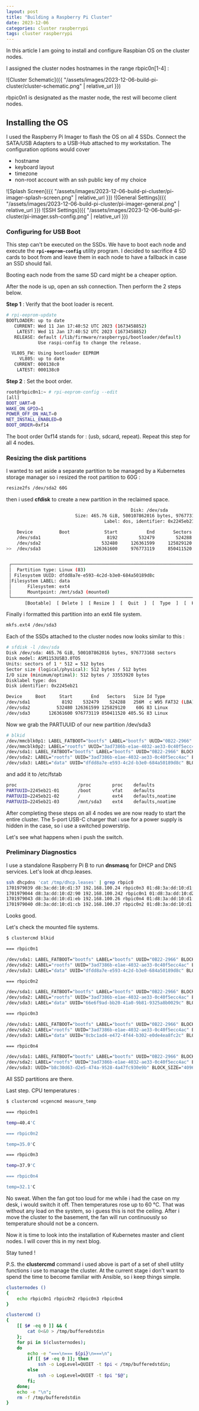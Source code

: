 ```yaml
---
layout: post
title: "Building a Raspberry Pi Cluster"
date: 2023-12-06
categories: cluster raspberrypi
tags: cluster raspberrypi
---
```

In this article I am going to install and configure Raspbian OS on the cluster nodes.

I assigned the cluster nodes hostnames in the range rbpic0n[1-4] :

![Cluster Schematic]({{ "/assets/images/2023-12-06-build-pi-cluster/cluster-schematic.png" | relative_url }})

rbpic0n1 is designated as the master node, the rest will become client nodes.


## Installing the OS

I used the Raspberry Pi Imager to flash the OS on all 4 SSDs. Connect the SATA/USB Adapters to a USB-Hub attached
to my workstation.
The configuration options would cover 

-   hostname
-   keyboard layout
-   timezone
-   non-root account with an ssh public key of my choice


![Splash Screen]({{ "/assets/images/2023-12-06-build-pi-cluster/pi-imager-splash-screen.png" | relative_url }})
![General Settings]({{ "/assets/images/2023-12-06-build-pi-cluster/pi-imager-general.png" | relative_url }})
![SSH Settings]({{ "/assets/images/2023-12-06-build-pi-cluster/pi-imager.ssh-config.png" | relative_url }})


### Configuring for USB Boot

This step can't be executed on the SSDs. We have to boot each node and execute the <code><b>rpi-eeprom-config</b></code> utility program. I decided to sacrifice 4 SD cards to boot from and leave them in each node to have a fallback in case an SSD should fail.

Booting each node from the same SD card might be a cheaper option.

After the node is up, open an ssh connection. Then perform the 2 steps below.

<b>Step 1</b> : Verify that the boot loader is recent.

```bash
# rpi-eeprom-update
BOOTLOADER: up to date
   CURRENT: Wed 11 Jan 17:40:52 UTC 2023 (1673458852)
    LATEST: Wed 11 Jan 17:40:52 UTC 2023 (1673458852)
   RELEASE: default (/lib/firmware/raspberrypi/bootloader/default)
            Use raspi-config to change the release.

  VL805_FW: Using bootloader EEPROM
     VL805: up to date
   CURRENT: 000138c0
    LATEST: 000138c0
```

<b>Step 2</b> : Set the boot order.

```bash
root@rbpic0n1:~ # rpi-eeprom-config --edit
[all]
BOOT_UART=0
WAKE_ON_GPIO=1
POWER_OFF_ON_HALT=0
NET_INSTALL_ENABLED=0
BOOT_ORDER=0xf14
```

The boot order 0xf14 stands for : (usb, sdcard, repeat). Repeat this step for all 4 nodes.


### Resizing the disk partitions

I wanted to set aside a separate partition to be managed by a Kubernetes storage manager so i resized the root partition to 60G :

```bash
resize2fs /dev/sda2 60G
```


then i used <b>cfdisk</b> to create a new partition in the reclaimed space.


```bash
                                               Disk: /dev/sda
                          Size: 465.76 GiB, 500107862016 bytes, 976773168 sectors
                                     Label: dos, identifier: 0x2245eb21

    Device          Boot             Start           End       Sectors       Size     Id Type
    /dev/sda1                         8192        532479        524288       256M      c W95 FAT32 (LBA)
    /dev/sda2                       532480     126361599     125829120        60G     83 Linux
>>  /dev/sda3                    126361600     976773119     850411520     405.5G     83 Linux              


 ┌────────────────────────────────────────────────────────────────────────────────────────────────────────┐
 │  Partition type: Linux (83)                                                                            │
 │ Filesystem UUID: dfdd8a7e-e593-4c2d-b3e0-684a50189d8c                                                  │
 │Filesystem LABEL: data                                                                                  │
 │      Filesystem: ext4                                                                                  │
 │      Mountpoint: /mnt/sda3 (mounted)                                                                   │
 └────────────────────────────────────────────────────────────────────────────────────────────────────────┘
       [Bootable]  [ Delete ]  [ Resize ]  [  Quit  ]  [  Type  ]  [  Help  ]  [  Write ]  [  Dump  ]
```


Finally i formatted this partition into an ext4 file system.


```bash
mkfs.ext4 /dev/sda3
```


Each of the SSDs attached to the cluster nodes now looks similar to this :

```bash
# sfdisk -l /dev/sda
Disk /dev/sda: 465.76 GiB, 500107862016 bytes, 976773168 sectors
Disk model: ASM1153USB3.0TOS
Units: sectors of 1 * 512 = 512 bytes
Sector size (logical/physical): 512 bytes / 512 bytes
I/O size (minimum/optimal): 512 bytes / 33553920 bytes
Disklabel type: dos
Disk identifier: 0x2245eb21

Device     Boot     Start       End   Sectors   Size Id Type
/dev/sda1            8192    532479    524288   256M  c W95 FAT32 (LBA)
/dev/sda2          532480 126361599 125829120    60G 83 Linux
/dev/sda3       126361600 976773119 850411520 405.5G 83 Linux
```

Now we grab the PARTUUID of our new partition /dev/sda3

```bash
# blkid
/dev/mmcblk0p1: LABEL_FATBOOT="bootfs" LABEL="bootfs" UUID="0B22-2966" BLOCK_SIZE="512" TYPE="vfat" PARTUUID="a48c1955-01"
/dev/mmcblk0p2: LABEL="rootfs" UUID="3ad7386b-e1ae-4032-ae33-0c40f5ecc4ac" BLOCK_SIZE="4096" TYPE="ext4" PARTUUID="a48c1955-02"
/dev/sda1: LABEL_FATBOOT="bootfs" LABEL="bootfs" UUID="0B22-2966" BLOCK_SIZE="512" TYPE="vfat" PARTUUID="2245eb21-01"
/dev/sda2: LABEL="rootfs" UUID="3ad7386b-e1ae-4032-ae33-0c40f5ecc4ac" BLOCK_SIZE="4096" TYPE="ext4" PARTUUID="2245eb21-02"
/dev/sda3: LABEL="data" UUID="dfdd8a7e-e593-4c2d-b3e0-684a50189d8c" BLOCK_SIZE="4096" TYPE="ext4" PARTUUID="2245eb21-03"
```

and add it to /etc/fstab

```bash
proc                       /proc        proc    defaults                                            0 0
PARTUUID=2245eb21-01       /boot        vfat    defaults                                            0 2
PARTUUID=2245eb21-02       /            ext4    defaults,noatime                                    0 1
PARTUUID=2245eb21-03       /mnt/sda3    ext4    defaults,noatime                                    0 0
```

After completing these steps on all 4 nodes we are now ready to start the entire cluster. 
The 5-port USB-C charger that i use for a power supply is hidden in the case, so i use a switched powerstrip.

Let's see what happens when i push the switch.


### Preliminary Diagnostics

I use a standalone Raspberry Pi B to run <b>dnsmasq</b> for DHCP and DNS services. Let's look at dhcp.leases.

```bash
ssh dhcpdns 'cat /tmp/dhcp.leases' | grep rbpic0
1701979039 d8:3a:dd:10:d1:37 192.168.100.24 rbpic0n3 01:d8:3a:dd:10:d1:37
1701979044 d8:3a:dd:10:d2:90 192.168.100.242 rbpic0n1 01:d8:3a:dd:10:d2:90
1701979043 d8:3a:dd:10:d1:eb 192.168.100.26 rbpic0n4 01:d8:3a:dd:10:d1:eb
1701979040 d8:3a:dd:10:d1:cb 192.168.100.37 rbpic0n2 01:d8:3a:dd:10:d1:cb
```

Looks good.

Let's check the mounted file systems.

```bash
$ clustercmd blkid

=== rbpic0n1

/dev/sda1: LABEL_FATBOOT="bootfs" LABEL="bootfs" UUID="0B22-2966" BLOCK_SIZE="512" TYPE="vfat" PARTUUID="2245eb21-01"
/dev/sda2: LABEL="rootfs" UUID="3ad7386b-e1ae-4032-ae33-0c40f5ecc4ac" BLOCK_SIZE="4096" TYPE="ext4" PARTUUID="2245eb21-02"
/dev/sda3: LABEL="data" UUID="dfdd8a7e-e593-4c2d-b3e0-684a50189d8c" BLOCK_SIZE="4096" TYPE="ext4" PARTUUID="2245eb21-03"

=== rbpic0n2

/dev/sda1: LABEL_FATBOOT="bootfs" LABEL="bootfs" UUID="0B22-2966" BLOCK_SIZE="512" TYPE="vfat" PARTUUID="0f732d3f-01"
/dev/sda2: LABEL="rootfs" UUID="3ad7386b-e1ae-4032-ae33-0c40f5ecc4ac" BLOCK_SIZE="4096" TYPE="ext4" PARTUUID="0f732d3f-02"
/dev/sda3: LABEL="data" UUID="66e6f9ad-bb20-41a0-9b81-9325a8b0029c" BLOCK_SIZE="4096" TYPE="ext4" PARTUUID="0f732d3f-03"

=== rbpic0n3

/dev/sda1: LABEL_FATBOOT="bootfs" LABEL="bootfs" UUID="0B22-2966" BLOCK_SIZE="512" TYPE="vfat" PARTUUID="5ad112e0-01"
/dev/sda2: LABEL="rootfs" UUID="3ad7386b-e1ae-4032-ae33-0c40f5ecc4ac" BLOCK_SIZE="4096" TYPE="ext4" PARTUUID="5ad112e0-02"
/dev/sda3: LABEL="data" UUID="8cbc1ad4-e472-4f44-b302-e0de4ea8fc2c" BLOCK_SIZE="4096" TYPE="ext4" PARTUUID="5ad112e0-03"

=== rbpic0n4

/dev/sda1: LABEL_FATBOOT="bootfs" LABEL="bootfs" UUID="0B22-2966" BLOCK_SIZE="512" TYPE="vfat" PARTUUID="eadb40fb-01"
/dev/sda2: LABEL="rootfs" UUID="3ad7386b-e1ae-4032-ae33-0c40f5ecc4ac" BLOCK_SIZE="4096" TYPE="ext4" PARTUUID="eadb40fb-02"
/dev/sda3: UUID="b8c30d63-d2e5-474a-9528-4a47fc930e9b" BLOCK_SIZE="4096" TYPE="ext4" PARTUUID="eadb40fb-03"
```

All SSD partitions are there.

Last step. CPU temperatures :

```bash
$ clustercmd vcgencmd measure_temp

=== rbpic0n1

temp=40.4'C

=== rbpic0n2

temp=35.0'C

=== rbpic0n3

temp=37.9'C

=== rbpic0n4

temp=32.1'C
```

No sweat. When the fan got too loud for me while i had the case on my desk, i would switch it off.
Then temperatures rose up to 60 °C. That was without any load on the system, so i guess this is not the ceiling.
After i move the cluster to the basement, the fan will run continuously so temperature should not be a concern.


Now it is time to look into the installation of Kubernetes master and client nodes. I will cover this in my next blog.

Stay tuned !


P.S. the <b>clustercmd</b> command i used above is part of a set of shell utility functions i use to manage the cluster.
At the current stage i don't want to spend the time to become familiar with Ansible, so i keep things simple.

```bash
clusternodes () 
{ 
    echo rbpic0n1 rbpic0n2 rbpic0n3 rbpic0n4
}

clustercmd () 
{ 
    [[ $# -eq 0 ]] && { 
        cat 0<&0 > /tmp/bufferedstdin
    };
    for pi in $(clusternodes);
    do
        echo -e "===\n=== ${pi}\n===\n";
        if [[ $# -eq 0 ]]; then
            ssh -o LogLevel=QUIET -t $pi < /tmp/bufferedstdin;
        else
            ssh -o LogLevel=QUIET -t $pi "$@";
        fi;
    done;
    echo -e "\n";
    rm -f /tmp/bufferedstdin
}
```

